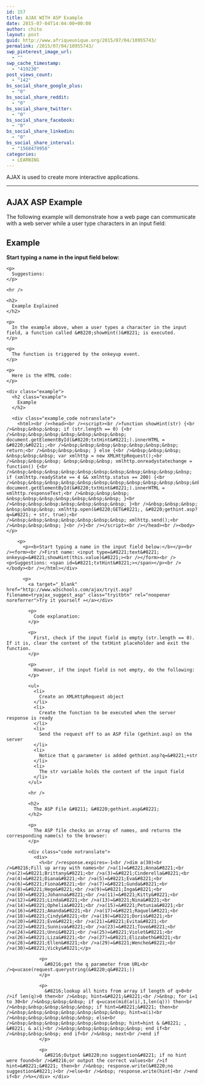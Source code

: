 ```yaml
---
id: 157
title: AJAX WITH ASP Example
date: 2015-07-04T14:04:00+00:00
author: chito
layout: post
guid: http://www.afriqueunique.org/2015/07/04/10955743/
permalink: /2015/07/04/10955743/
swp_pinterest_image_url:
  - ""
swp_cache_timestamp:
  - "419230"
post_views_count:
  - "142"
bs_social_share_google_plus:
  - "0"
bs_social_share_reddit:
  - "0"
bs_social_share_twitter:
  - "0"
bs_social_share_facebook:
  - "0"
bs_social_share_linkedin:
  - "0"
bs_social_share_interval:
  - "1568479958"
categories:
  - LEARNING
---
```

<p class="intro">
  AJAX is used to create more interactive applications.
</p>

* * *

## AJAX ASP Example

The following example will demonstrate how a web page can communicate with a web server while a user type characters in an input field:

<div class="example">
  <h2 class="example">
    Example
  </h2>
  
  <div class="example_result notranslate">
    <p>
      <strong>Start typing a name in the input field below:</strong>
    </p>
    
    <p>
      Suggestions:
    </p>
  </div>
  
  <p>
    </div> 
    
    <hr />
    
    <h2>
      Example Explained
    </h2>
    
    <p>
      In the example above, when a user types a character in the input field, a function called &#8220;showHint()&#8221; is executed.
    </p>
    
    <p>
      The function is triggered by the onkeyup event.
    </p>
    
    <p>
      Here is the HTML code:
    </p>
    
    <div class="example">
      <h2 class="example">
        Example
      </h2>
      
      <div class="example_code notranslate">
        <html><br /><head><br /><script><br />function showHint(str) {<br />&nbsp;&nbsp;&nbsp; if (str.length == 0) {<br />&nbsp;&nbsp;&nbsp;&nbsp;&nbsp;&nbsp;&nbsp; document.getElementById(&#8220;txtHint&#8221;).innerHTML = &#8220;&#8221;;<br />&nbsp;&nbsp;&nbsp;&nbsp;&nbsp;&nbsp;&nbsp; return;<br />&nbsp;&nbsp;&nbsp; } else {<br />&nbsp;&nbsp;&nbsp; &nbsp;&nbsp;&nbsp; var xmlhttp = new XMLHttpRequest();<br />&nbsp;&nbsp;&nbsp; &nbsp;&nbsp;&nbsp; xmlhttp.onreadystatechange = function() {<br />&nbsp;&nbsp;&nbsp;&nbsp;&nbsp;&nbsp;&nbsp;&nbsp;&nbsp;&nbsp;&nbsp; if (xmlhttp.readyState == 4 && xmlhttp.status == 200) {<br />&nbsp;&nbsp;&nbsp;&nbsp;&nbsp;&nbsp;&nbsp;&nbsp;&nbsp;&nbsp;&nbsp;&nbsp;&nbsp;&nbsp;&nbsp; document.getElementById(&#8220;txtHint&#8221;).innerHTML = xmlhttp.responseText;<br />&nbsp;&nbsp;&nbsp; &nbsp;&nbsp;&nbsp;&nbsp;&nbsp;&nbsp;&nbsp; }<br />&nbsp;&nbsp;&nbsp;&nbsp;&nbsp;&nbsp;&nbsp; }<br />&nbsp;&nbsp;&nbsp; &nbsp;&nbsp;&nbsp; xmlhttp.open(&#8220;GET&#8221;, &#8220;gethint.asp?q=&#8221; + str, true);<br />&nbsp;&nbsp;&nbsp;&nbsp;&nbsp;&nbsp;&nbsp; xmlhttp.send();<br />&nbsp;&nbsp;&nbsp; }<br />}<br /></script><br /></head><br /><body></p> 
        
        <p>
          <p><b>Start typing a name in the input field below:</b></p><br /><form><br />First name: <input type=&#8221;text&#8221; onkeyup=&#8221;showHint(this.value)&#8221;><br /></form><br /><p>Suggestions: <span id=&#8221;txtHint&#8221;></span></p><br /></body><br /></html></div> 
          
          <p>
            <a target="_blank" href="http://www.w3schools.com/ajax/tryit.asp?filename=tryajax_suggest_asp" class="tryitbtn" rel="noopener noreferrer">Try it yourself »</a></div> 
            
            <p>
              Code explanation:
            </p>
            
            <p>
              First, check if the input field is empty (str.length == 0). If it is, clear the content of the txtHint placeholder and exit the function.
            </p>
            
            <p>
              However, if the input field is not empty, do the following:
            </p>
            
            <ul>
              <li>
                Create an XMLHttpRequest object
              </li>
              <li>
                Create the function to be executed when the server response is ready
              </li>
              <li>
                Send the request off to an ASP file (gethint.asp) on the server
              </li>
              <li>
                Notice that q parameter is added gethint.asp?q=&#8221;+str
              </li>
              <li>
                The str variable holds the content of the input field
              </li>
            </ul>
            
            <hr />
            
            <h2>
              The ASP File &#8211; &#8220;gethint.asp&#8221;
            </h2>
            
            <p>
              The ASP file checks an array of names, and returns the corresponding name(s) to the browser:
            </p>
            
            <div class="code notranslate">
              <div>
                <%<br />response.expires=-1<br />dim a(30)<br />&#8216;Fill up array with names<br />a(1)=&#8221;Anna&#8221;<br />a(2)=&#8221;Brittany&#8221;<br />a(3)=&#8221;Cinderella&#8221;<br />a(4)=&#8221;Diana&#8221;<br />a(5)=&#8221;Eva&#8221;<br />a(6)=&#8221;Fiona&#8221;<br />a(7)=&#8221;Gunda&#8221;<br />a(8)=&#8221;Hege&#8221;<br />a(9)=&#8221;Inga&#8221;<br />a(10)=&#8221;Johanna&#8221;<br />a(11)=&#8221;Kitty&#8221;<br />a(12)=&#8221;Linda&#8221;<br />a(13)=&#8221;Nina&#8221;<br />a(14)=&#8221;Ophelia&#8221;<br />a(15)=&#8221;Petunia&#8221;<br />a(16)=&#8221;Amanda&#8221;<br />a(17)=&#8221;Raquel&#8221;<br />a(18)=&#8221;Cindy&#8221;<br />a(19)=&#8221;Doris&#8221;<br />a(20)=&#8221;Eve&#8221;<br />a(21)=&#8221;Evita&#8221;<br />a(22)=&#8221;Sunniva&#8221;<br />a(23)=&#8221;Tove&#8221;<br />a(24)=&#8221;Unni&#8221;<br />a(25)=&#8221;Violet&#8221;<br />a(26)=&#8221;Liza&#8221;<br />a(27)=&#8221;Elizabeth&#8221;<br />a(28)=&#8221;Ellen&#8221;<br />a(29)=&#8221;Wenche&#8221;<br />a(30)=&#8221;Vicky&#8221;</p> 
                
                <p>
                  &#8216;get the q parameter from URL<br />q=ucase(request.querystring(&#8220;q&#8221;))
                </p>
                
                <p>
                  &#8216;lookup all hints from array if length of q>0<br />if len(q)>0 then<br />&nbsp; hint=&#8221;&#8221;<br />&nbsp; for i=1 to 30<br />&nbsp;&nbsp;&nbsp; if q=ucase(mid(a(i),1,len(q))) then<br />&nbsp;&nbsp;&nbsp;&nbsp;&nbsp; if hint=&#8221;&#8221; then<br />&nbsp;&nbsp;&nbsp;&nbsp;&nbsp;&nbsp;&nbsp; hint=a(i)<br />&nbsp;&nbsp;&nbsp;&nbsp;&nbsp; else<br />&nbsp;&nbsp;&nbsp;&nbsp;&nbsp;&nbsp;&nbsp; hint=hint & &#8221; , &#8221; & a(i)<br />&nbsp;&nbsp;&nbsp;&nbsp;&nbsp; end if<br />&nbsp;&nbsp;&nbsp; end if<br />&nbsp; next<br />end if
                </p>
                
                <p>
                  &#8216;Output &#8220;no suggestion&#8221; if no hint were found<br />&#8216;or output the correct values<br />if hint=&#8221;&#8221; then<br />&nbsp; response.write(&#8220;no suggestion&#8221;)<br />else<br />&nbsp; response.write(hint)<br />end if<br />%></div> </div>